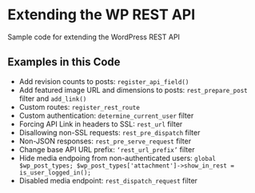 # Extending the WP REST API
Sample code for extending the WordPress REST API


## Examples in this Code
* Add revision counts to posts: ```register_api_field()```
* Add featured image URL and dimensions to posts: ```rest_prepare_post``` filter and ```add_link()```
* Custom routes: ```register_rest_route```
* Custom authentication: ```determine_current_user``` filter
* Forcing API Link in headers to SSL: ```rest_url``` filter
* Disallowing non-SSL requests: ```rest_pre_dispatch``` filter
* Non-JSON responses: ```rest_pre_serve_request``` filter
* Change base API URL prefix: ```‘rest_url_prefix’``` filter
* Hide media endpoing from non-authenticated users: ```global $wp_post_types; $wp_post_types['attachment']->show_in_rest = is_user_logged_in();```
* Disabled media endpoint: ```rest_dispatch_request``` filter


